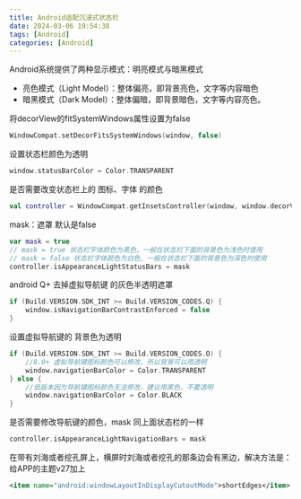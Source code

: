 ```yaml
---
title: Android适配沉浸式状态栏
date: 2024-03-06 19:54:38
tags: [Android]
categories: [Android]
---
```

Android系统提供了两种显示模式：明亮模式与暗黑模式
- 亮色模式（Light Model）：整体偏亮，即背景亮色，文字等内容暗色
- 暗黑模式（Dark Model）：整体偏暗，即背景暗色，文字等内容亮色。

将decorView的fitSystemWindows属性设置为false
```kotlin
WindowCompat.setDecorFitsSystemWindows(window, false)
```
设置状态栏颜色为透明
```kotlin
window.statusBarColor = Color.TRANSPARENT
```
是否需要改变状态栏上的 图标、字体 的颜色
```kotlin
val controller = WindowCompat.getInsetsController(window, window.decorView)
```
mask：遮罩 默认是false 
```kotlin
var mask = true
// mask = true 状态栏字体颜色为黑色，一般在状态栏下面的背景色为浅色时使用
// mask = false 状态栏字体颜色为白色，一般在状态栏下面的背景色为深色时使用
controller.isAppearanceLightStatusBars = mask
```
android Q+ 去掉虚拟导航键 的灰色半透明遮罩
```kotlin
if (Build.VERSION.SDK_INT >= Build.VERSION_CODES.Q) {
    window.isNavigationBarContrastEnforced = false
}
```
设置虚拟导航键的 背景色为透明
```kotlin
if (Build.VERSION.SDK_INT >= Build.VERSION_CODES.O) {
    //8.0+ 虚拟导航键图标颜色可以修改，所以背景可以用透明
    window.navigationBarColor = Color.TRANSPARENT
} else {
    //低版本因为导航键图标颜色无法修改，建议用黑色，不要透明
    window.navigationBarColor = Color.BLACK
}
```
是否需要修改导航键的颜色，mask 同上面状态栏的一样
```kotlin
controller.isAppearanceLightNavigationBars = mask
```
在带有刘海或者挖孔屏上，横屏时刘海或者挖孔的那条边会有黑边，解决方法是：
给APP的主题v27加上
```xml
<item name="android:windowLayoutInDisplayCutoutMode">shortEdges</item>
```
